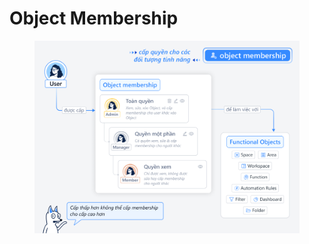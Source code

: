 # Object Membership

<figure><img src="../../.gitbook/assets/image (478).png" alt=""><figcaption></figcaption></figure>
